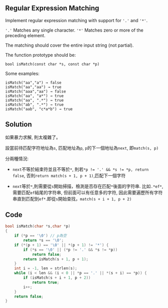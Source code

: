 ## Regular Expression Matching 
Implement regular expression matching with support for `'.'` and `'*'`.

`'.'` Matches any single character.
`'*'` Matches zero or more of the preceding element.

The matching should cover the entire input string (not partial).

The function prototype should be:
```
bool isMatch(const char *s, const char *p)
```

Some examples:
```
isMatch("aa","a") → false
isMatch("aa","aa") → true
isMatch("aaa","aa") → false
isMatch("aa", "a*") → true
isMatch("aa", ".*") → true
isMatch("ab", ".*") → true
isMatch("aab", "c*a*b") → true
```

## Solution

如果暴力求解, 則太複雜了。

設當前待匹配字符地址為`s`, 匹配地址為`p`, `p`的下一個地址為`next`, 即`match(s, p)`

分兩種情況:

* `next`不等於結束符並且不等於`*`, 則若`*p != '.' && *s != *p, return false`, 否則`return match(s + 1, p + 1)`,匹配下一個字符

* `next`等於`*`,則需要從`s`開始掃描，檢測是否存在匹配`*`後面的字符串. 比如`.*ef*`,需要匹配`ef`結尾的字符串, 但前面可以有任意多的字符,
	因此需要遍歷所有字符串直到匹配到`ef*`.即從`s`開始查找，`match(s + i + 1, p + 2)`

## Code
```c
bool isMatch(char *s,char *p)
{
	if (*p == '\0') // p為空
		return *s == '\0';
	if (*(p + 1) == '\0' || *(p + 1) != '*') {
		if (*s == '\0' || (*p != '.' && *s != *p))
			return false;
		return isMatch(s + 1, p + 1);
	}
	int i = -1, len = strlen(s);
	while (i < len && (i < 0 || *p == '.' || *(s + i) == *p)) {
		if (isMatch(s + i + 1, p + 2))
			return true;
		i++;
	}
	return false;
}
```
